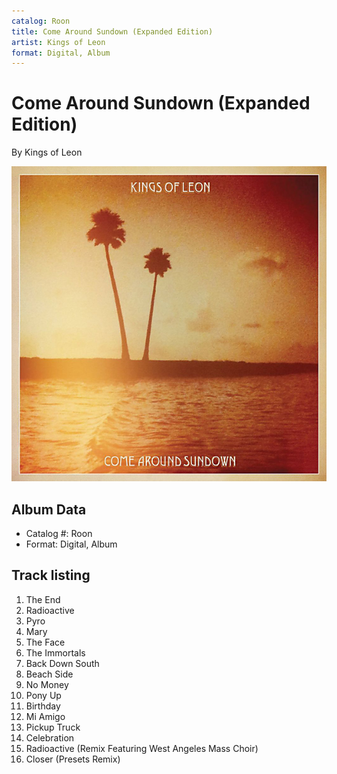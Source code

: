 ```yaml
---
catalog: Roon
title: Come Around Sundown (Expanded Edition)
artist: Kings of Leon
format: Digital, Album
---
```


# Come Around Sundown (Expanded Edition)

By Kings of Leon

![](../../assets/albumcovers/Kings_of_Leon-Come_Around_Sundown_Expanded_Edition.png)

## Album Data

- Catalog #: Roon
- Format: Digital, Album


## Track listing


1. The End
2. Radioactive
3. Pyro
4. Mary
5. The Face
6. The Immortals
7. Back Down South
8. Beach Side
9. No Money
10. Pony Up
11. Birthday
12. Mi Amigo
13. Pickup Truck
14. Celebration
15. Radioactive (Remix Featuring West Angeles Mass Choir)
16. Closer (Presets Remix)

